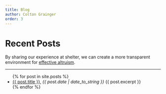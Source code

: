 ```yaml
---
title: Blog
author: Colton Grainger
order: 3
---
```


# Recent Posts

By sharing our experience at shelter, we can create a more transparent environment for [effective altruism](http://careyryan.com/files/EA_Handbook.pdf). 

<hr>

<ul>
  {% for post in site.posts %}
    <li>
      <a href="{{ post.url }}">{{ post.title }}</a>, <i>{{ post.date | date_to_string }}</i>
      {{ post.excerpt }}
    </li>
  {% endfor %}
</ul>
